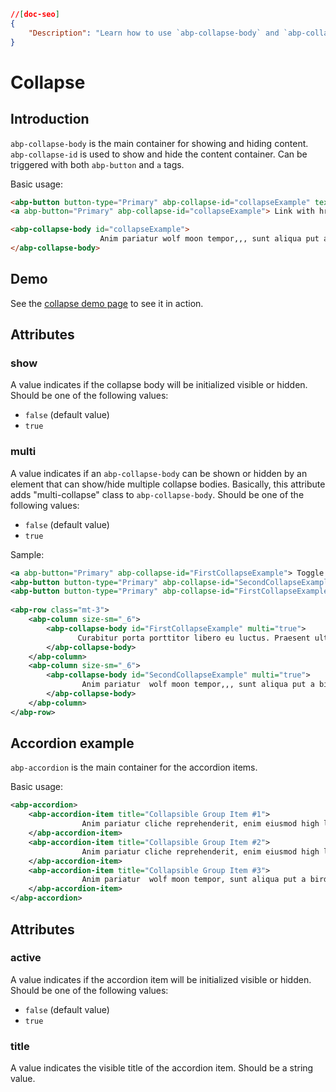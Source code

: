 ```json
//[doc-seo]
{
    "Description": "Learn how to use `abp-collapse-body` and `abp-collapse-id` to create dynamic content visibility in your ABP Framework projects."
}
```

# Collapse

## Introduction

`abp-collapse-body` is the main container for showing and hiding content. `abp-collapse-id` is used to show and hide the content container. Can be triggered with both `abp-button` and `a` tags.

Basic usage:

````html
<abp-button button-type="Primary" abp-collapse-id="collapseExample" text="Button with data-target" />
<a abp-button="Primary" abp-collapse-id="collapseExample"> Link with href </a>

<abp-collapse-body id="collapseExample">       
                    Anim pariatur wolf moon tempor,,, sunt aliqua put a bird on it squid single-origin coffee nulla assumenda shoreditch et. Nihil anim keffiyeh helvetica, craft beer labore wes anderson cred nesciunt sapiente ea proident. Ad vegan excepteur butcher vice lomo. Leggings occaecat craft beer farm-to-table, raw denim aesthetic synth nesciunt you probably haven't heard of them accusamus labore sustainable VHS.
</abp-collapse-body>
````



## Demo

See the [collapse demo page](https://bootstrap-taghelpers.abp.io/Components/Collapse) to see it in action.

## Attributes

### show

A value indicates if the collapse body will be initialized visible or hidden. Should be one of the following values:

* `false` (default value)
* `true`

### multi

A value indicates if an `abp-collapse-body` can be shown or hidden by an element that can show/hide multiple collapse bodies. Basically, this attribute adds "multi-collapse" class to `abp-collapse-body`. Should be one of the following values:

* `false` (default value)
* `true`

Sample:

````xml
<a abp-button="Primary" abp-collapse-id="FirstCollapseExample"> Toggle first element </a>
<abp-button button-type="Primary" abp-collapse-id="SecondCollapseExample" text="Toggle second element" />
<abp-button button-type="Primary" abp-collapse-id="FirstCollapseExample SecondCollapseExample" text="Toggle both elements" />
        
<abp-row class="mt-3">
    <abp-column size-sm="_6">
        <abp-collapse-body id="FirstCollapseExample" multi="true">
               Curabitur porta porttitor libero eu luctus. Praesent ultrices mattis commodo. Integer sodales massa risus, in molestie enim sagittis blandit
        </abp-collapse-body>
    </abp-column>
    <abp-column size-sm="_6">
        <abp-collapse-body id="SecondCollapseExample" multi="true">
                Anim pariatur  wolf moon tempor,,, sunt aliqua put a bird on it squid single-origin coffee nulla assumenda shoreditch et. 
        </abp-collapse-body>
    </abp-column>
</abp-row>
````

## Accordion example

`abp-accordion` is the main container for the accordion items. 

Basic usage:

````xml
<abp-accordion>
    <abp-accordion-item title="Collapsible Group Item #1">
                Anim pariatur cliche reprehenderit, enim eiusmod high life accusamus terry rtat skateboard dolor brunch. Food truck quinoa nesciunt laborum eiusmod. Brunch 3 wolf moon tempor, sunt aliqua put a bird on it squid single-origin coffee nulla assumenda shoreditch et. Nihil anim keffiyeh helvetica, craft beer labore wes anderson cred nesciunt sapiente ea proident. Ad vegan excepteur butcher vice lomo. Leggings occaecat craft beer farm-to-table, raw denim aesthetic synth nesciunt you probably haven't heard of them accusamus labore sustainable VHS.
    </abp-accordion-item>
    <abp-accordion-item title="Collapsible Group Item #2">
                Anim pariatur cliche reprehenderit, enim eiusmod high life accusamus terry richardson ad squid. 3 wolf moon officia aute, non cupidatat skateboard dolor brunch. Food truck quinoa nesciunt laborum eiusmod. Brunch 3 wolf moon tempor, sunt aliqua put a bird on it squid single-origin coffee nulla assumenda shoreditch et. Nihil anim keffiyeh helvetica, craft beer labore wes anderson cred nesciunt sapiente ea proident. Ad vegan excepteur butcher vice lomo. Leggings occaecat craft beer farm-to-table, raw denim aesthetic synth nesciunt you probably haven't heard of them accusamus labore sustainable VHS.
    </abp-accordion-item>
    <abp-accordion-item title="Collapsible Group Item #3">
                Anim pariatur  wolf moon tempor, sunt aliqua put a bird on it squid single-origin coffee nulla assumenda shoreditch et. Nihil anim keffiyeh helvetica, craft beer labore wes anderson cred nesciunt sapiente ea proident. Ad vegan excepteur butcher vice lomo. Leggings occaecat craft beer farm-to-table, raw denim aesthetic synth nesciunt you probably haven't heard of them accusamus labore sustainable VHS.
    </abp-accordion-item>
</abp-accordion>
````

## Attributes

### active

A value indicates if the accordion item will be initialized visible or hidden. Should be one of the following values:

* `false` (default value)
* `true`

### title

A value indicates the visible title of the accordion item. Should be a string value.
